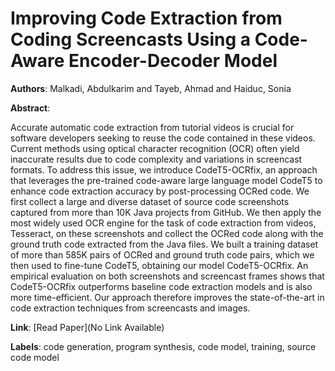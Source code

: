 # Improving Code Extraction from Coding Screencasts Using a Code-Aware Encoder-Decoder Model

**Authors**: Malkadi, Abdulkarim and Tayeb, Ahmad and Haiduc, Sonia

**Abstract**:

Accurate automatic code extraction from tutorial videos is crucial for software developers seeking to reuse the code contained in these videos. Current methods using optical character recognition (OCR) often yield inaccurate results due to code complexity and variations in screencast formats. To address this issue, we introduce CodeT5-OCRfix, an approach that leverages the pre-trained code-aware large language model CodeT5 to enhance code extraction accuracy by post-processing OCRed code. We first collect a large and diverse dataset of source code screenshots captured from more than 10K Java projects from GitHub. We then apply the most widely used OCR engine for the task of code extraction from videos, Tesseract, on these screenshots and collect the OCRed code along with the ground truth code extracted from the Java files. We built a training dataset of more than 585K pairs of OCRed and ground truth code pairs, which we then used to fine-tune CodeT5, obtaining our model CodeT5-OCRfix. An empirical evaluation on both screenshots and screencast frames shows that CodeT5-OCRfix outperforms baseline code extraction models and is also more time-efficient. Our approach therefore improves the state-of-the-art in code extraction techniques from screencasts and images.

**Link**: [Read Paper](No Link Available)

**Labels**: code generation, program synthesis, code model, training, source code model
